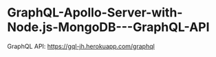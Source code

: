 # GraphQL-Apollo-Server-with-Node.js-MongoDB---GraphQL-API

GraphQL API: https://gql-jh.herokuapp.com/graphql
